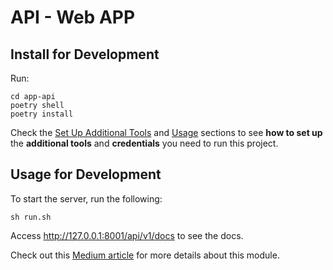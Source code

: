 # API - Web APP

## Install for Development

Run:
```shell
cd app-api
poetry shell
poetry install
```

Check the [Set Up Additional Tools](https://github.com/iusztinpaul/energy-forecasting#-set-up-additional-tools-) and [Usage](https://github.com/iusztinpaul/energy-forecasting#usage) sections to see **how to set up** the **additional tools** and **credentials** you need to run this project.

## Usage for Development

To start the server, run the following:
```shell
sh run.sh
```

Access http://127.0.0.1:8001/api/v1/docs to see the docs.


Check out this [Medium article](placeholder-medium-article) for more details about this module.
